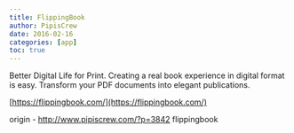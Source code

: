 ```yaml
---
title: FlippingBook
author: PipisCrew
date: 2016-02-16
categories: [app]
toc: true
---
```


Better Digital Life for Print. Creating a real book experience in digital format is easy. Transform your PDF documents into elegant publications.

[https://flippingbook.com/](https://flippingbook.com/)

origin - http://www.pipiscrew.com/?p=3842 flippingbook